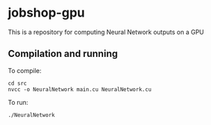 # jobshop-gpu

This is a repository for computing Neural Network outputs on a GPU

## Compilation and running

To compile:
```
cd src
nvcc -o NeuralNetwork main.cu NeuralNetwork.cu
```

To run:
```
./NeuralNetwork
```